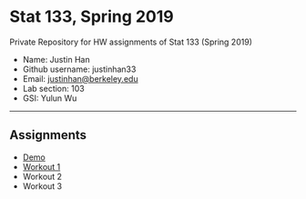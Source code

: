 # Stat 133, Spring 2019

Private Repository for HW assignments of Stat 133 (Spring 2019)

- Name: Justin Han
- Github username: justinhan33
- Email: justinhan@berkeley.edu
- Lab section: 103
- GSI: Yulun Wu

-----

## Assignments

- [Demo](demo)
- [Workout 1](workout1)
- Workout 2
- Workout 3


